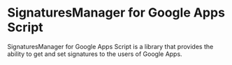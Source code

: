 # SignaturesManager for Google Apps Script

SignaturesManager for Google Apps Script is a library that provides the ability
to get and set signatures to the users of Google Apps.
